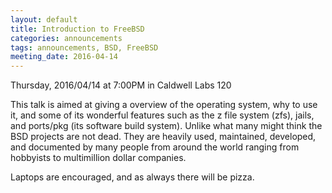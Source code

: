 ```yaml
---
layout: default
title: Introduction to FreeBSD
categories: announcements
tags: announcements, BSD, FreeBSD
meeting_date: 2016-04-14
---
```


Thursday, 2016/04/14 at 7:00PM in Caldwell Labs 120

This talk is aimed at giving a overview of the operating system, why to use it, and some of its wonderful features such as the z file system (zfs), jails, and ports/pkg (its software build system). Unlike what many might think the BSD projects are not dead. They are heavily used, maintained, developed, and documented by many people from around the world ranging from hobbyists to multimillion dollar companies.

Laptops are encouraged, and as always there will be pizza.
